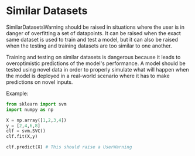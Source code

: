 # Similar Datasets

SimilarDatasetsWarning should be raised in situations where the user is in danger of
overfitting a set of datapoints. It can be raised when the exact same dataset is used
to train and test a model, but it can also be raised when the testing and training
datasets are too similar to one another.

Training and testing on similar datasets is dangerous because it leads to
overoptimistic predictions of the model's performance. A model should be tested using
novel data in order to properly simulate what will happen when the model is deployed
in a real-world scenario where it has to make predictions on novel inputs.


Example:
```python
from sklearn import svm
import numpy as np

X = np.array([1,2,3,4])
y = [2,4,6,8]
clf = svm.SVC()
clf.fit(X,y)

clf.predict(X) # This should raise a UserWarning
```
